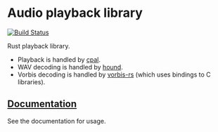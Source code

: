 # Audio playback library

[![Build Status](https://travis-ci.org/tomaka/rodio.svg?branch=master)](https://travis-ci.org/tomaka/rodio)

Rust playback library.

 - Playback is handled by [cpal](https://github.com/tomaka/cpal).
 - WAV decoding is handled by [hound](https://github.com/ruud-v-a/hound).
 - Vorbis decoding is handled by [vorbis-rs](https://github.com/tomaka/vorbis-rs) (which uses bindings to C libraries).

## [Documentation](http://tomaka.github.io/rodio/rodio/index.html)

See the documentation for usage.

